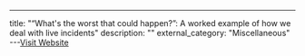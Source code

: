 ---
title: "“What's the worst that could happen?”: A worked example of how we deal with live incidents"
description: ""
external_category: "Miscellaneous"
---[Visit Website](https://sbg.technology/2020/04/02/whats-the-worst-that-can-happen/)

